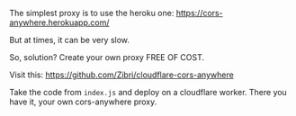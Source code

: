 The simplest proxy is to use the heroku one:
    https://cors-anywhere.herokuapp.com/

But at times, it can be very slow.

So, solution? Create your own proxy FREE OF COST.

Visit this: https://github.com/Zibri/cloudflare-cors-anywhere

Take the code from `index.js` and deploy on a cloudflare worker. There you have
it, your own cors-anywhere proxy.
